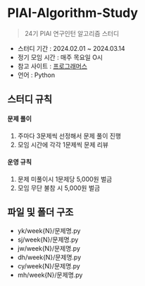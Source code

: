 # PIAI-Algorithm-Study

> 24기 PIAI 연구인턴 알고리즘 스터디 

- 스터디 기간 : 2024.02.01 ~ 2024.03.14
- 정기 모임 시간 : 매주 목요일 O시
- 참고 사이트 : [프로그래머스](https://programmers.co.kr/learn/challenges)
- 언어 : Python

## 스터디 규칙

#### 문제 풀이

1. 주마다 3문제씩 선정해서 문제 풀이 진행
2. 모임 시간에 각각 1문제씩 문제 리뷰

#### 운영 규칙

1. 문제 미풀이시 1문제당 5,000원 벌금
2. 모임 무단 불참 시 5,000원 벌금

## 파일 및 폴더 구조

- yk/week{N}/문제명.py
- sj/week{N}/문제명.py
- jw/week{N}/문제명.py
- dh/week{N}/문제명.py
- cy/week{N}/문제명.py
- mh/week{N}/문제명.py
